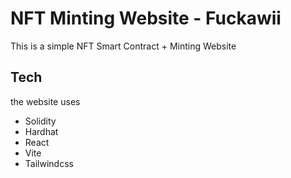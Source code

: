 # NFT Minting Website - Fuckawii

This is a simple NFT Smart Contract + Minting Website 

## Tech

the website uses
* Solidity 
* Hardhat
* React 
* Vite
* Tailwindcss
